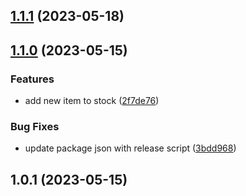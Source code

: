 

## [1.1.1](https://github.com/godfred-nsabo/demo/compare/1.1.0...1.1.1) (2023-05-18)

## [1.1.0](https://github.com/godfred-nsabo/demo/compare/1.0.1...1.1.0) (2023-05-15)


### Features

* add new item to stock ([2f7de76](https://github.com/godfred-nsabo/demo/commit/2f7de76d8ca4a1393dac375e8a6cbf1329843254))


### Bug Fixes

* update package json with release script ([3bdd968](https://github.com/godfred-nsabo/demo/commit/3bdd96801162a3be7683dec68ff13f5b1b8f0f38))

## 1.0.1 (2023-05-15)
